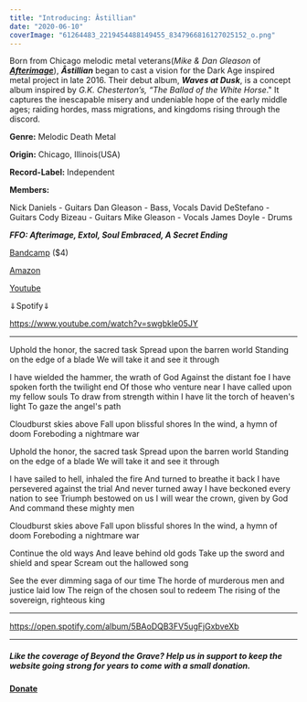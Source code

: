 ```yaml
---
title: "Introducing: Âstillian"
date: "2020-06-10"
coverImage: "61264483_2219454488149455_8347966816127025152_o.png"
---
```


Born from Chicago melodic metal veterans(_Mike & Dan Gleason_ of _**[Afterimage](https://www.youtube.com/watch?v=kA6UWU_evJM)**_), _**Âstillian**_ began to cast a vision for the Dark Age inspired metal project in late 2016\. Their debut album, _**Waves at Dusk**_, is a concept album inspired by _G.K. Chesterton’s, “The Ballad of the White Horse_." It captures the inescapable misery and undeniable hope of the early middle ages; raiding hordes, mass migrations, and kingdoms rising through the discord. 

**Genre:** Melodic Death Metal

**Origin:** Chicago, Illinois(USA)

**Record-Label:** Independent

**Members:**

Nick Daniels - Guitars Dan Gleason - Bass, Vocals David DeStefano - Guitars Cody Bizeau - Guitars Mike Gleason - Vocals James Doyle - Drums

**_FFO: Afterimage, Extol, Soul Embraced, A Secret Ending_**

[Bandcamp](https://astillian.bandcamp.com/?fbclid=IwAR1NEE7OgOe2XKcsRsyq8sr8Gv8gEqyzcJ59CGNsu5Y5-LKzqfybU63JH3E) ($4)

[Amazon](https://www.amazon.com/Waves-at-Dusk-Âstillian/dp/B077TLW6X6)

[Youtube](https://www.youtube.com/channel/UCbqYW3FVJsXVElcrwSnQEJQ)

⇓Spotify⇓

https://www.youtube.com/watch?v=swgbkle05JY

* * *

Uphold the honor, the sacred task Spread upon the barren world Standing on the edge of a blade We will take it and see it through

I have wielded the hammer, the wrath of God Against the distant foe I have spoken forth the twilight end Of those who venture near I have called upon my fellow souls To draw from strength within I have lit the torch of heaven's light To gaze the angel's path

Cloudburst skies above Fall upon blissful shores In the wind, a hymn of doom Foreboding a nightmare war

Uphold the honor, the sacred task Spread upon the barren world Standing on the edge of a blade We will take it and see it through

I have sailed to hell, inhaled the fire And turned to breathe it back I have persevered against the trial And never turned away I have beckoned every nation to see Triumph bestowed on us I will wear the crown, given by God And command these mighty men

Cloudburst skies above Fall upon blissful shores In the wind, a hymn of doom Foreboding a nightmare war

Continue the old ways And leave behind old gods Take up the sword and shield and spear Scream out the hallowed song

See the ever dimming saga of our time The horde of murderous men and justice laid low The reign of the chosen soul to redeem The rising of the sovereign, righteous king

* * *

https://open.spotify.com/album/5BAoDQB3FV5ugFjGxbveXb

* * *

##### Like the coverage of Beyond the Grave? Help us in support to keep the website going strong for years to come with a small donation.

#### [Donate](https://paypal.me/beyondthegrave777?locale.x=en_US)
